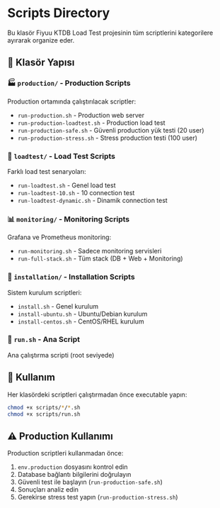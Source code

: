 # Scripts Directory

Bu klasör Fiyuu KTDB Load Test projesinin tüm scriptlerini kategorilere ayırarak organize eder.

## 📁 Klasör Yapısı

### 🏭 `production/` - Production Scripts
Production ortamında çalıştırılacak scriptler:
- `run-production.sh` - Production web server
- `run-production-loadtest.sh` - Production load test
- `run-production-safe.sh` - Güvenli production yük testi (20 user)
- `run-production-stress.sh` - Stress production testi (100 user)

### 🧪 `loadtest/` - Load Test Scripts
Farklı load test senaryoları:
- `run-loadtest.sh` - Genel load test
- `run-loadtest-10.sh` - 10 connection test
- `run-loadtest-dynamic.sh` - Dinamik connection test

### 📊 `monitoring/` - Monitoring Scripts
Grafana ve Prometheus monitoring:
- `run-monitoring.sh` - Sadece monitoring servisleri
- `run-full-stack.sh` - Tüm stack (DB + Web + Monitoring)

### 🔧 `installation/` - Installation Scripts
Sistem kurulum scriptleri:
- `install.sh` - Genel kurulum
- `install-ubuntu.sh` - Ubuntu/Debian kurulum
- `install-centos.sh` - CentOS/RHEL kurulum

### 🚀 `run.sh` - Ana Script
Ana çalıştırma scripti (root seviyede)

## 🎯 Kullanım

Her klasördeki scriptleri çalıştırmadan önce executable yapın:

```bash
chmod +x scripts/*/*.sh
chmod +x scripts/run.sh
```

## ⚠️ Production Kullanımı

Production scriptleri kullanmadan önce:
1. `env.production` dosyasını kontrol edin
2. Database bağlantı bilgilerini doğrulayın
3. Güvenli test ile başlayın (`run-production-safe.sh`)
4. Sonuçları analiz edin
5. Gerekirse stress test yapın (`run-production-stress.sh`)
